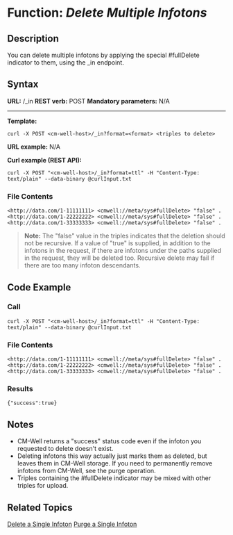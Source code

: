 # Function: *Delete Multiple Infotons* #

## Description ##
You can delete multiple infotons by applying the special #fullDelete indicator to them, using the _in endpoint.

## Syntax ##

**URL:** <cm-well-host>/_in
**REST verb:** POST
**Mandatory parameters:** N/A

----------

**Template:**

    curl -X POST <cm-well-host>/_in?format=<format> <triples to delete>

**URL example:** N/A

**Curl example (REST API):**

    curl -X POST "<cm-well-host>/_in?format=ttl" -H "Content-Type: text/plain" --data-binary @curlInput.txt

### File Contents ###
    <http://data.com/1-11111111> <cmwell://meta/sys#fullDelete> "false" .
    <http://data.com/1-22222222> <cmwell://meta/sys#fullDelete> "false" .
    <http://data.com/1-33333333> <cmwell://meta/sys#fullDelete> "false" .

>**Note:** The "false" value in the triples indicates that the deletion should not be recursive. If a value of "true" is supplied, in addition to the infotons in the request, if there are infotons under the paths supplied in the request, they will be deleted too. Recursive delete may fail if there are too many infoton descendants.

## Code Example ##

### Call ###

    curl -X POST "<cm-well-host>/_in?format=ttl" -H "Content-Type: text/plain" --data-binary @curlInput.txt

### File Contents ###
    <http://data.com/1-11111111> <cmwell://meta/sys#fullDelete> "false" .
    <http://data.com/1-22222222> <cmwell://meta/sys#fullDelete> "false" .
    <http://data.com/1-33333333> <cmwell://meta/sys#fullDelete> "false" .

### Results ###

    {"success":true}

## Notes ##

* CM-Well returns a "success" status code even if the infoton you requested to delete doesn't exist.
* Deleting infotons this way actually just marks them as deleted, but leaves them in CM-Well storage. If you need to permanently remove infotons from CM-Well, see the purge operation.
* Triples containing the #fullDelete indicator may be mixed with other triples for upload.

## Related Topics ##
[Delete a Single Infoton](API.Update.DeleteASingleInfoton.md)
[Purge a Single Infoton](API.Update.Purge.md)

